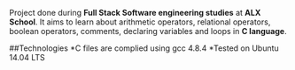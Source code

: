 Project done during **Full Stack Software engineering studies** at **ALX School**. It aims to learn about arithmetic operators, relational operators, boolean operators, comments, declaring variables and loops in **C language**.

##Technologies
*C files are complied using gcc 4.8.4
*Tested on Ubuntu 14.04 LTS
